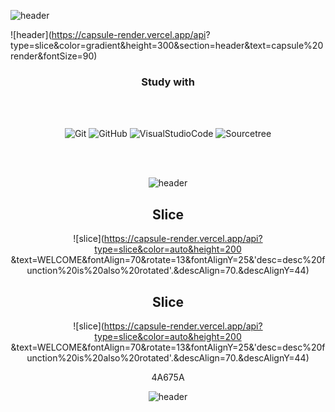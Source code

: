 ![header](https://capsule-render.vercel.app/api?type=slice&color=gradient&height=150&text=hi.&descAlign=70.&descAlignY=44&fontColor=4A675A&fontAlign=70&rotate=13&fontSize=90)

![header](https://capsule-render.vercel.app/api?
type=slice&color=gradient&height=300&section=header&text=capsule%20render&fontSize=90)
<div align=center>

### Study with

<br/>
<br/>
  
![Git](https://img.shields.io/badge/-Git-F05032?style=for-the-badge&logo=git&logoColor=ffffff)
![GitHub](https://img.shields.io/badge/-GitHub-181717?style=for-the-badge&logo=github&logoColor=ffffff)
![VisualStudioCode](https://img.shields.io/badge/-VisualStudioCode-007ACC?style=for-the-badge&logo=VisualStudioCode&logoColor=ffffff)
![Sourcetree](https://img.shields.io/badge/-Sourcetree-0052CC?style=for-the-badge&logo=sourcetree&logoColor=ffffff)  


<br/>
<br/>


![header](https://capsule-render.vercel.app/api?type=slice&color=gradient&height=150&section=footer)


## Slice <a id="slice">
![slice](https://capsule-render.vercel.app/api?type=slice&color=auto&height=200
&text=WELCOME&fontAlign=70&rotate=13&fontAlignY=25&'desc=desc%20function%20is%20also%20rotated'.&descAlign=70.&descAlignY=44)


## Slice <a id="slice">
![slice](https://capsule-render.vercel.app/api?type=slice&color=auto&height=200
&text=WELCOME&fontAlign=70&rotate=13&fontAlignY=25&'desc=desc%20function%20is%20also%20rotated'.&descAlign=70.&descAlignY=44)

4A675A

![header](https://capsule-render.vercel.app/api?type=slice&color=gradient&height=150&text=hi&fontColor=4A675A&fontAlign=70&rotate=13&section=header&text=capsule%20render&fontSize=90)
